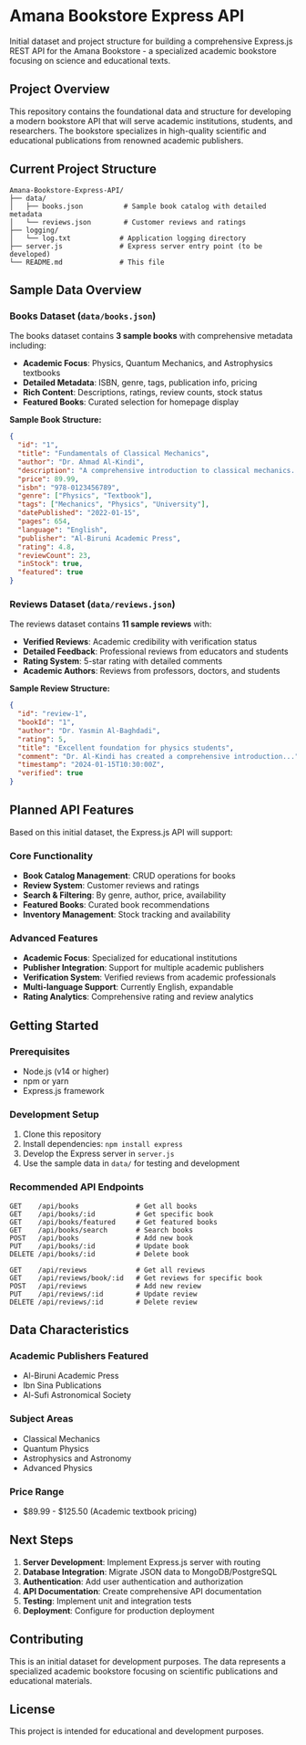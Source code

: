 # Amana Bookstore Express API

Initial dataset and project structure for building a comprehensive Express.js REST API for the Amana Bookstore - a specialized academic bookstore focusing on science and educational texts.

## Project Overview

This repository contains the foundational data and structure for developing a modern bookstore API that will serve academic institutions, students, and researchers. The bookstore specializes in high-quality scientific and educational publications from renowned academic publishers.

## Current Project Structure

```
Amana-Bookstore-Express-API/
├── data/
│   ├── books.json          # Sample book catalog with detailed metadata
│   └── reviews.json        # Customer reviews and ratings
├── logging/
│   └── log.txt            # Application logging directory
├── server.js              # Express server entry point (to be developed)
└── README.md              # This file
```

## Sample Data Overview

### Books Dataset (`data/books.json`)

The books dataset contains **3 sample books** with comprehensive metadata including:

- **Academic Focus**: Physics, Quantum Mechanics, and Astrophysics textbooks
- **Detailed Metadata**: ISBN, genre, tags, publication info, pricing
- **Rich Content**: Descriptions, ratings, review counts, stock status
- **Featured Books**: Curated selection for homepage display

**Sample Book Structure:**
```json
{
  "id": "1",
  "title": "Fundamentals of Classical Mechanics",
  "author": "Dr. Ahmad Al-Kindi",
  "description": "A comprehensive introduction to classical mechanics...",
  "price": 89.99,
  "isbn": "978-0123456789",
  "genre": ["Physics", "Textbook"],
  "tags": ["Mechanics", "Physics", "University"],
  "datePublished": "2022-01-15",
  "pages": 654,
  "language": "English",
  "publisher": "Al-Biruni Academic Press",
  "rating": 4.8,
  "reviewCount": 23,
  "inStock": true,
  "featured": true
}
```

### Reviews Dataset (`data/reviews.json`)

The reviews dataset contains **11 sample reviews** with:

- **Verified Reviews**: Academic credibility with verification status
- **Detailed Feedback**: Professional reviews from educators and students
- **Rating System**: 5-star rating with detailed comments
- **Academic Authors**: Reviews from professors, doctors, and students

**Sample Review Structure:**
```json
{
  "id": "review-1",
  "bookId": "1",
  "author": "Dr. Yasmin Al-Baghdadi",
  "rating": 5,
  "title": "Excellent foundation for physics students",
  "comment": "Dr. Al-Kindi has created a comprehensive introduction...",
  "timestamp": "2024-01-15T10:30:00Z",
  "verified": true
}
```

## Planned API Features

Based on this initial dataset, the Express.js API will support:

### Core Functionality
- **Book Catalog Management**: CRUD operations for books
- **Review System**: Customer reviews and ratings
- **Search & Filtering**: By genre, author, price, availability
- **Featured Books**: Curated book recommendations
- **Inventory Management**: Stock tracking and availability

### Advanced Features
- **Academic Focus**: Specialized for educational institutions
- **Publisher Integration**: Support for multiple academic publishers
- **Verification System**: Verified reviews from academic professionals
- **Multi-language Support**: Currently English, expandable
- **Rating Analytics**: Comprehensive rating and review analytics

## Getting Started

### Prerequisites
- Node.js (v14 or higher)
- npm or yarn
- Express.js framework

### Development Setup
1. Clone this repository
2. Install dependencies: `npm install express`
3. Develop the Express server in `server.js`
4. Use the sample data in `data/` for testing and development

### Recommended API Endpoints

```
GET    /api/books              # Get all books
GET    /api/books/:id          # Get specific book
GET    /api/books/featured     # Get featured books
GET    /api/books/search       # Search books
POST   /api/books              # Add new book
PUT    /api/books/:id          # Update book
DELETE /api/books/:id          # Delete book

GET    /api/reviews            # Get all reviews
GET    /api/reviews/book/:id   # Get reviews for specific book
POST   /api/reviews            # Add new review
PUT    /api/reviews/:id        # Update review
DELETE /api/reviews/:id        # Delete review
```

## Data Characteristics

### Academic Publishers Featured
- Al-Biruni Academic Press
- Ibn Sina Publications  
- Al-Sufi Astronomical Society

### Subject Areas
- Classical Mechanics
- Quantum Physics
- Astrophysics and Astronomy
- Advanced Physics

### Price Range
- $89.99 - $125.50 (Academic textbook pricing)

## Next Steps

1. **Server Development**: Implement Express.js server with routing
2. **Database Integration**: Migrate JSON data to MongoDB/PostgreSQL
3. **Authentication**: Add user authentication and authorization
4. **API Documentation**: Create comprehensive API documentation
5. **Testing**: Implement unit and integration tests
6. **Deployment**: Configure for production deployment

## Contributing

This is an initial dataset for development purposes. The data represents a specialized academic bookstore focusing on scientific publications and educational materials.

## License

This project is intended for educational and development purposes.